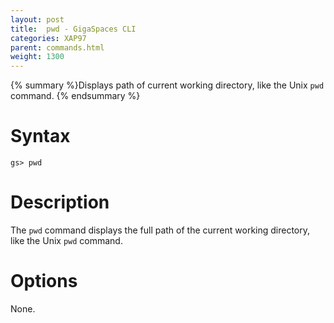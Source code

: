 ```yaml
---
layout: post
title:  pwd - GigaSpaces CLI
categories: XAP97
parent: commands.html
weight: 1300
---
```


{% summary %}Displays path of current working directory, like the Unix `pwd` command. {% endsummary %}

# Syntax

    gs> pwd

# Description

The `pwd` command displays the full path of the current working directory, like the Unix `pwd` command.

# Options

None.
